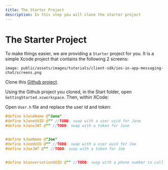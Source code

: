 ```yaml
---
title: The Starter Project
description: In this step you will clone the starter project
---
```


# The Starter Project

To make things easier, we are providing a `Starter` project for you. It is a simple Xcode project that contains the following 2 screens:

```screenshot
image: public/assets/images/tutorials/client-sdk/ios-in-app-messaging-chat/screens.png
```

Clone this [Github project](https://github.com/Nexmo/ClientSDK-Get-Started-Messaging-Objective-C).

Using the Github project you cloned, in the Start folder, open `GettingStarted.xcworkspace`. Then, within XCode:


Open `User.h` file and replace the user id and token:

```objective-c
#define kJaneName @"Jane"
#define kJaneUUID @"" //TODO: swap with a user uuid for Jane
#define kJaneJWT @"" //TODO: swap with a token for Jane


#define kJoeName @"Joe"
#define kJoeUUID @"" //TODO: swap with a user uuid for Joe
#define kJoeJWT @"" //TODO: swap with a token for Joe


#define kConversationUUID @"" //TODO: swap with a phone number to call

```
